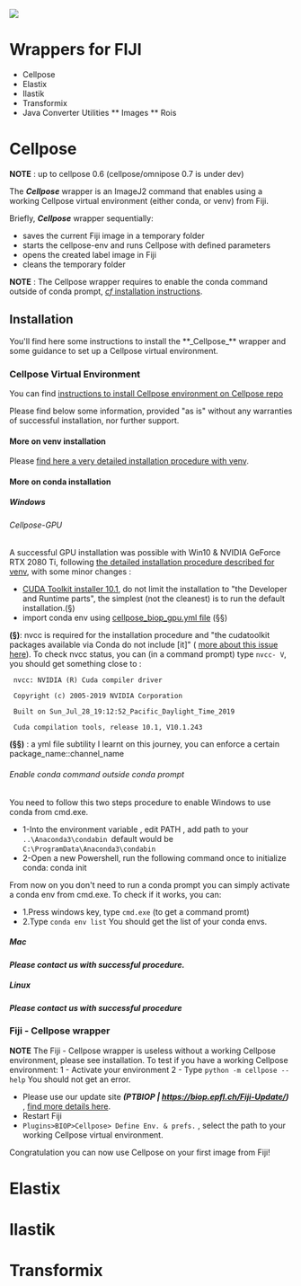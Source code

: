 [![](https://github.com/BIOP/ijl-utilities-wrappers/actions/workflows/build-main.yml/badge.svg)](https://github.com/BIOP/ijl-utilities-wrappers/actions/workflows/build-main.yml)

# Wrappers for FIJI

* Cellpose
* Elastix
* Ilastik
* Transformix
* Java Converter Utilities
** Images
** Rois

<h1>Cellpose</h1> 

**NOTE** : up to cellpose 0.6 (cellpose/omnipose 0.7 is under dev)

The **_Cellpose_** wrapper is an ImageJ2 command that enables using a working Cellpose virtual environment (either conda, or venv) from Fiji.

Briefly, **_Cellpose_** wrapper sequentially:
- saves the current Fiji image in a temporary folder
- starts the cellpose-env and runs Cellpose with defined parameters
- opens the created label image in Fiji
- cleans the temporary folder

**NOTE** : The Cellpose wrapper requires to enable the conda command outside of conda prompt, [_cf_ installation instructions](https://github.com/BIOP/ijl-utilities-wrappers/tree/conda-cellpose-wrapper#-enable-conda-command-outside-conda-prompt-).


<h2>Installation</h2>
You'll find here some instructions to install the **_Cellpose_** wrapper and some guidance to set up a Cellpose virtual environment.

<h3>Cellpose Virtual Environment </h2>

You can find [instructions to install Cellpose environment on Cellpose repo](https://github.com/MouseLand/cellpose)

Please find below some  information, provided "as is" without any warranties of successful installation, nor further support.

<h4>More on venv installation</h3>

Please [find here a very detailed installation procedure with venv](https://c4science.ch/w/bioimaging_and_optics_platform_biop/computers-servers/software/gpu-deep-learning/virtualenv/).

<h4>More on conda installation</h3>

<h5> Windows </h5>

<h6> Cellpose-GPU </h6>

A successful GPU installation was possible with Win10 & NVIDIA GeForce RTX 2080 Ti, following [the detailed installation procedure described for venv](https://c4science.ch/w/bioimaging_and_optics_platform_biop/computers-servers/software/gpu-deep-learning/virtualenv/), with some minor changes :
- [CUDA Toolkit installer 10.1](https://developer.nvidia.com/cuda-10.1-download-archive-base?target_os=Windows&target_arch=x86_64&target_version=10&target_type=exenetwork), 
do not limit the installation to "the Developer and Runtime parts", the simplest (not the cleanest) is to run the default installation.(§)
- import conda env using [cellpose_biop_gpu.yml file](https://github.com/BIOP/ijl-utilities-wrappers/raw/conda-cellpose-wrapper/resources/cellpose_biop_gpu.yml) (§§)

**(§)**: nvcc is required for the installation procedure and "the cudatoolkit packages available via Conda do not include [it]" ( [more about this issue here](https://horovod.readthedocs.io/en/stable/conda_include.html)). 
To check nvcc status, you can (in a command prompt) type  ``nvcc- V``, you should get something close to :

`` nvcc: NVIDIA (R) Cuda compiler driver`` 

`` Copyright (c) 2005-2019 NVIDIA Corporation`` 

`` Built on Sun_Jul_28_19:12:52_Pacific_Daylight_Time_2019`` 

`` Cuda compilation tools, release 10.1, V10.1.243`` 

**(§§)** : a yml file subtility I learnt on this journey, you can enforce a certain package_name::channel_name


<h6> Enable conda command outside conda prompt </h6>
You need to follow this two steps procedure to enable Windows to use conda from cmd.exe.

- 1-Into the environment variable , edit PATH , add path to your ``..\Anaconda3\condabin ``default would be ``C:\ProgramData\Anaconda3\condabin`` 
- 2-Open a new Powershell, run the following command once to initialize conda:
  conda init
  
From now on you don't need to run a conda prompt you can simply activate a conda env from cmd.exe.
To check if it works, you can:
- 1.Press windows key, type ``cmd.exe`` (to get a command promt)
- 2.Type ``conda env list``
You should get the list of your conda envs.


<h5> Mac </h5>

**_Please contact us with successful procedure._**

<h5> Linux </h5>

**_Please contact us with successful procedure_**


<h3>Fiji - Cellpose wrapper </h2>

**NOTE** The Fiji - Cellpose wrapper is useless without a working Cellpose environment, please see installation. 
To test if you have a working Cellpose environment:
1 - Activate your environment
2 - Type `python -m cellpose --help`
You should not get an error.

- Please use our update site **_(PTBIOP | https://biop.epfl.ch/Fiji-Update/)_** , [find more details here](https://c4science.ch/w/bioimaging_and_optics_platform_biop/image-processing/imagej_tools/update-site/).
- Restart Fiji
- ``Plugins>BIOP>Cellpose> Define Env. & prefs.`` , select the path to your working Cellpose virtual environment.

Congratulation you can now use Cellpose on your first image from Fiji!



<h1>Elastix</h1>

<h1>Ilastik</h1>


<h1>Transformix</h1>


 
